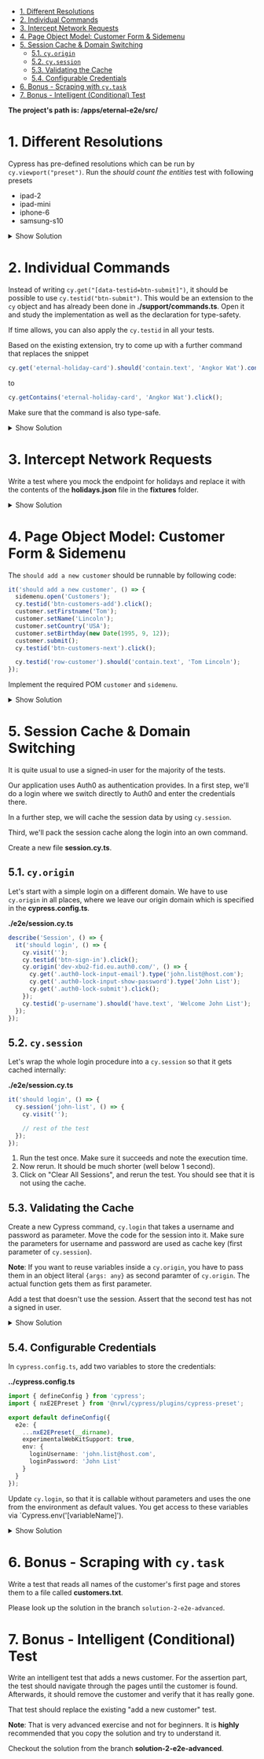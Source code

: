 - [1. Different Resolutions](#1-different-resolutions)
- [2. Individual Commands](#2-individual-commands)
- [3. Intercept Network Requests](#3-intercept-network-requests)
- [4. Page Object Model: Customer Form \& Sidemenu](#4-page-object-model-customer-form--sidemenu)
- [5. Session Cache \& Domain Switching](#5-session-cache--domain-switching)
  - [5.1. `cy.origin`](#51-cyorigin)
  - [5.2. `cy.session`](#52-cysession)
  - [5.3. Validating the Cache](#53-validating-the-cache)
  - [5.4. Configurable Credentials](#54-configurable-credentials)
- [6. Bonus - Scraping with `cy.task`](#6-bonus---scraping-with-cytask)
- [7. Bonus - Intelligent (Conditional) Test](#7-bonus---intelligent-conditional-test)

**The project's path is: /apps/eternal-e2e/src/**

# 1. Different Resolutions

Cypress has pre-defined resolutions which can be run by `cy.viewport("preset")`. Run the _should count the entities_ test with following presets

- ipad-2
- ipad-mini
- iphone-6
- samsung-s10

<details>
<summary>Show Solution</summary>
<p>

**./e2e/customers.cy.ts**

```typescript
(['ipad-2', 'ipad-mini', 'iphone-6', 'samsung-s10'] as ViewportPreset[]).forEach((preset) => {
  it(`should count the entries in ${preset}`, () => {
    cy.viewport(preset);
    cy.visit('');
    cy.testid('btn-customers').click();
    cy.testid('row-customer').should('have.length', 10);
  });
});
```

</p>
</details>

# 2. Individual Commands

Instead of writing `cy.get("[data-testid=btn-submit]")`, it should be possible to use `cy.testid("btn-submit")`. This would be an extension to the `cy` object and has already been done in **./support/commands.ts**. Open it and study the implementation as well as the declaration for type-safety.

If time allows, you can also apply the `cy.testid` in all your tests.

Based on the existing extension, try to come up with a further command that replaces the snippet

```typescript
cy.get('eternal-holiday-card').should('contain.text', 'Angkor Wat').contains('Angkor Wat').click();
```

to

```typescript
cy.getContains('eternal-holiday-card', 'Angkor Wat').click();
```

Make sure that the command is also type-safe.

<details>
<summary>Show Solution</summary>
<p>

**./support/commands.ts**

```typescript
declare namespace Cypress {
  interface Chainable<Subject> {
    // ...

    getContains(selector: string, contains: string): Chainable;
  }
}
```

```typescript
Cypress.Commands.add('getContains', (selector: string, contains: string) => {
  cy.get(selector).should('contain', contains);
  return cy.get(selector).contains(contains);
});
```

</p>
</details>

# 3. Intercept Network Requests

Write a test where you mock the endpoint for holidays and replace it with the contents of the **holidays.json** file in the **fixtures** folder.

<details>
<summary>Show Solution</summary>
<p>

**e2e/holidays.cy.ts**

```typescript
it('should mock the holidays', () => {
  cy.intercept('GET', '**/holiday', { fixture: 'holidays.json' });
  cy.visit('');
  cy.testid('btn-holidays').click();
  cy.get('eternal-holiday-card').should('contain.text', 'Unicorn');
});
```

</p>
</details>

# 4. Page Object Model: Customer Form & Sidemenu

The `should add a new customer` should be runnable by following code:

```typescript
it('should add a new customer', () => {
  sidemenu.open('Customers');
  cy.testid('btn-customers-add').click();
  customer.setFirstname('Tom');
  customer.setName('Lincoln');
  customer.setCountry('USA');
  customer.setBirthday(new Date(1995, 9, 12));
  customer.submit();
  cy.testid('btn-customers-next').click();

  cy.testid('row-customer').should('contain.text', 'Tom Lincoln');
});
```

Implement the required POM `customer` and `sidemenu`.

<details>
<summary>Show Solution</summary>
<p>

**./pom/sidemenu.pom.ts**

```typescript
class Sidemenu {
  open(name: 'Customers' | 'Holidays') {
    cy.testid(`btn-${name.toLowerCase()}`).click();
  }
}

export const sidemenu = new Sidemenu();
```

**./pom/customer.pom.ts**

```typescript
import { format } from 'date-fns';

class Customer {
  setFirstname(firstname: string) {
    cy.testid('inp-firstname').clear().type(firstname);
  }

  setName(name: string) {
    cy.testid('inp-name').clear().type(name);
  }

  setCountry(country: string) {
    cy.testid('sel-country').click();
    cy.testid('opt-country').contains(country).click();
  }

  setBirthday(date: Date) {
    cy.testid('inp-birthdate').clear().type(format(date, 'dd.MM.yyyy'));
  }

  submit() {
    cy.testid('btn-submit').click();
  }
}

export const customer = new Customer();
```

</p>
</details>

# 5. Session Cache & Domain Switching

It is quite usual to use a signed-in user for the majority of the tests.

Our application uses Auth0 as authentication provides. In a first step, we'll do a login where we switch directly to Auth0 and enter the credentials there.

In a further step, we will cache the session data by using `cy.session`.

Third, we'll pack the session cache along the login into an own command.

Create a new file **session.cy.ts**.

## 5.1. `cy.origin`

Let's start with a simple login on a different domain. We have to use `cy.origin` in all places, where we leave our origin domain which is specified in the **cypress.config.ts**.

**./e2e/session.cy.ts**

```typescript
describe('Session', () => {
  it('should login', () => {
    cy.visit('');
    cy.testid('btn-sign-in').click();
    cy.origin('dev-xbu2-fid.eu.auth0.com/', () => {
      cy.get('.auth0-lock-input-email').type('john.list@host.com');
      cy.get('.auth0-lock-input-show-password').type('John List');
      cy.get('.auth0-lock-submit').click();
    });
    cy.testid('p-username').should('have.text', 'Welcome John List');
  });
});
```

## 5.2. `cy.session`

Let's wrap the whole login procedure into a `cy.session` so that it gets cached internally:

**./e2e/session.cy.ts**

```typescript
it('should login', () => {
  cy.session('john-list', () => {
    cy.visit('');

    // rest of the test
  });
});
```

1. Run the test once. Make sure it succeeds and note the execution time.
2. Now rerun. It should be much shorter (well below 1 second).
3. Click on "Clear All Sessions", and rerun the test. You should see that it is not using the cache.

## 5.3. Validating the Cache

Create a new Cypress command, `cy.login` that takes a username and password as parameter. Move the code for the session into it. Make sure the parameters for username and password are used as cache key (first parameter of `cy.session`).

**Note**: If you want to reuse variables inside a `cy.origin`, you have to pass them in an object literal `{args: any}` as second paramter of `cy.origin`. The actual function gets them as first parameter.

Add a test that doesn't use the session. Assert that the second test has not a signed in user.

<details>
<summary>Show Solution</summary>
<p>

**./support/commands.ts**

```typescript
// command declaration...

// other commands...

Cypress.Commands.add('login', (username: string, password: string) => {
  cy.session({ username, password }, () => {
    cy.visit('');
    cy.testid('btn-sign-in').click();
    cy.origin(
      'dev-xbu2-fid.eu.auth0.com/',
      { args: { username, password } },
      ({ username, password }) => {
        cy.get('.auth0-lock-input-email').type(username);
        cy.get('.auth0-lock-input-show-password').type(password);
        cy.get('.auth0-lock-submit').click();
      }
    );
    cy.testid('p-username').should('have.text', 'Welcome John List');
  });
});
```

**./e2e/session.cy.ts**

```typescript
describe('Session', () => {
  it('should reuse the session', () => {
    cy.login('john.list@host.com', 'John List');
    cy.visit('');
    cy.testid('p-username').should('have.text', 'Welcome John List');
  });

  it('should not reuse the session', () => {
    cy.visit('');
    cy.testid('p-username').should('not.exist');
  });
});
```

</p>
</details>

## 5.4. Configurable Credentials

In `cypress.config.ts`, add two variables to store the credentials:

**../cypress.config.ts**

```typescript
import { defineConfig } from 'cypress';
import { nxE2EPreset } from '@nrwl/cypress/plugins/cypress-preset';

export default defineConfig({
  e2e: {
    ...nxE2EPreset(__dirname),
    experimentalWebKitSupport: true,
    env: {
      loginUsername: 'john.list@host.com',
      loginPassword: 'John List'
    }
  }
});
```

Update `cy.login`, so that it is callable without parameters and uses the one from the environment as default values. You get access to these variables via `Cypress.env('[variableName]').

<details>
<summary>Show Solution</summary>
<p>

**./support/commands.ts**

```typescript
Cypress.Commands.add('login', (username?: string, password?: string) => {
  if (username === undefined) {
    username = Cypress.env('loginUsername');
  }
  if (password === undefined) {
    password = Cypress.env('loginPassword');
  }

  cy.session({ username, password }, () => {
    cy.visit('');
    cy.testid('btn-sign-in').click();
    cy.origin(
      'dev-xbu2-fid.eu.auth0.com/',
      { args: { username, password } },
      ({ username, password }) => {
        cy.get('.auth0-lock-input-email').type(username);
        cy.get('.auth0-lock-input-show-password').type(password);
        cy.get('.auth0-lock-submit').click();
      }
    );
    cy.testid('p-username').should('have.text', 'Welcome John List');
  });
});
```

</p>
</details>

# 6. Bonus - Scraping with `cy.task`

Write a test that reads all names of the customer's first page and stores them to a file called **customers.txt**.

Please look up the solution in the branch `solution-2-e2e-advanced`.

# 7. Bonus - Intelligent (Conditional) Test

Write an intelligent test that adds a news customer. For the assertion part, the test should navigate through the pages until the customer is found. Afterwards, it should remove the customer and verify that it has really gone.

That test should replace the existing "add a new customer" test.

**Note**: That is very advanced exercise and not for beginners. It is **highly** recommended that you copy the solution and try to understand it.

Checkout the solution from the branch **solution-2-e2e-advanced**.

